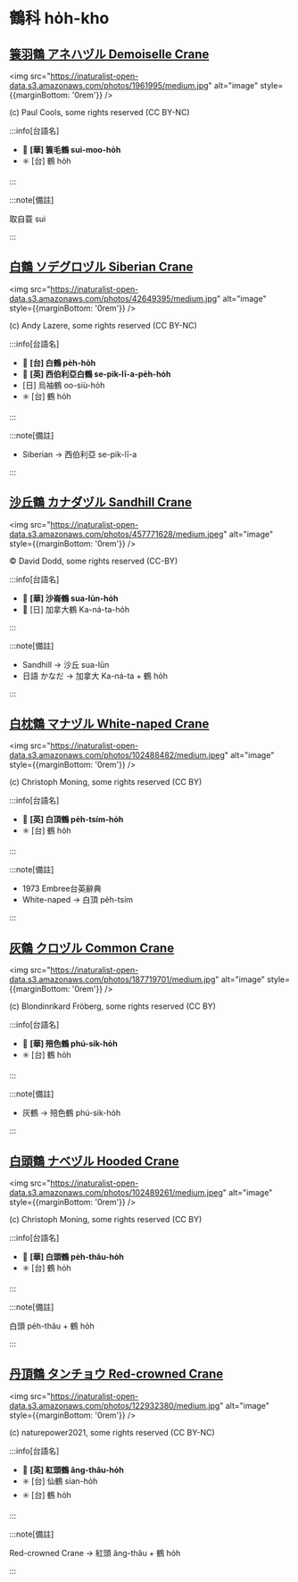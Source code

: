 # 鶴科 ho̍h-kho

## [簑羽鶴 アネハヅル Demoiselle Crane](https://ebird.org/species/demcra1)

<img src="https://inaturalist-open-data.s3.amazonaws.com/photos/1961995/medium.jpg" alt="image" style={{marginBottom: '0rem'}} />

<p className="image-caption">
(c) Paul Cools, some rights reserved (CC BY-NC)
</p>

:::info[台語名]

- 🎯 **[華] 簑毛鶴 sui-moo-ho̍h**
- ✳️ [台] 鶴 ho̍h

:::

:::note[備註]

取自蓑 sui

:::

## [白鶴 ソデグロヅル Siberian Crane](https://ebird.org/species/sibcra1)

<img src="https://inaturalist-open-data.s3.amazonaws.com/photos/42649395/medium.jpg" alt="image" style={{marginBottom: '0rem'}} />

<p className="image-caption">
(c) Andy Lazere, some rights reserved (CC BY-NC)
</p>

:::info[台語名]

- 🎯 **[台] 白鶴 pe̍h-ho̍h**
- 🎯 **[英] 西伯利亞白鶴 se-pik-lī-a-pe̍h-ho̍h**
- [日] 烏袖鶴 oo-siù-ho̍h
- ✳️ [台] 鶴 ho̍h

:::

:::note[備註]

- Siberian -> 西伯利亞 se-pik-lī-a

:::

## [沙丘鶴 カナダヅル Sandhill Crane](https://ebird.org/species/sancra)

<img src="https://inaturalist-open-data.s3.amazonaws.com/photos/457771628/medium.jpeg" alt="image" style={{marginBottom: '0rem'}} />

<p className="image-caption">
© David Dodd, some rights reserved (CC-BY)
</p>

:::info[台語名]

- 🎯 **[華] 沙崙鶴 sua-lūn-ho̍h**
- 🎯 [日] 加拿大鶴 Ka-ná-ta-ho̍h

:::

:::note[備註]

- Sandhill -> 沙丘 sua-lūn
- 日語 かなだ -> 加拿大 Ka-ná-ta + 鶴 ho̍h

:::

## [白枕鶴 マナヅル White-naped Crane](https://ebird.org/species/whncra1)

<img src="https://inaturalist-open-data.s3.amazonaws.com/photos/102488482/medium.jpeg" alt="image" style={{marginBottom: '0rem'}} />

<p className="image-caption">
(c) Christoph Moning, some rights reserved (CC BY)
</p>

:::info[台語名]

- 🎯 **[英] 白頂鶴 pe̍h-tsím-ho̍h**
- ✳️ [台] 鶴 ho̍h

:::

:::note[備註]

- 1973 Embree台英辭典
- White-naped -> 白頂 pe̍h-tsím

:::

## [灰鶴 クロヅル Common Crane](https://ebird.org/species/comcra)

<img src="https://inaturalist-open-data.s3.amazonaws.com/photos/187719701/medium.jpg" alt="image" style={{marginBottom: '0rem'}} />

<p className="image-caption">
(c) Blondinrikard Fröberg, some rights reserved (CC BY)
</p>

:::info[台語名]

- 🎯 **[華] 殕色鶴 phú-sik-ho̍h**
- ✳️ [台] 鶴 ho̍h

:::

:::note[備註]

- 灰鶴 -> 殕色鶴 phú-sik-ho̍h

:::

## [白頭鶴 ナベヅル Hooded Crane](https://ebird.org/species/hoocra1)

<img src="https://inaturalist-open-data.s3.amazonaws.com/photos/102489261/medium.jpeg" alt="image" style={{marginBottom: '0rem'}} />

<p className="image-caption">
(c) Christoph Moning, some rights reserved (CC BY)
</p>

:::info[台語名]

- 🎯 **[華] 白頭鶴 pe̍h-thâu-ho̍h**
- ✳️ [台] 鶴 ho̍h

:::

:::note[備註]

白頭 pe̍h-thâu + 鶴 ho̍h

:::

## [丹頂鶴 タンチョウ Red-crowned Crane](https://ebird.org/species/reccra1)

<img src="https://inaturalist-open-data.s3.amazonaws.com/photos/122932380/medium.jpg" alt="image" style={{marginBottom: '0rem'}} />

<p className="image-caption">
(c) naturepower2021, some rights reserved (CC BY-NC)
</p>

:::info[台語名]

- 🎯 **[英] 紅頭鶴 âng-thâu-ho̍h**
- ✳️ [台] 仙鶴 sian-ho̍h
- ✳️ [台] 鶴 ho̍h

:::

:::note[備註]

Red-crowned Crane -> 紅頭 âng-thâu + 鶴 ho̍h

:::
